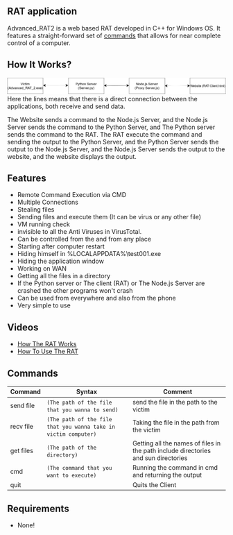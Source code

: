 ## RAT application

Advanced_RAT2 is a web based RAT developed in C++ for Windows OS.
It features a straight-forward set of [commands](#commands) that allows for near complete control of a computer.

How It Works?
---

![Advanced_RAT2](application.png)
Here the lines means that there is a direct connection between the applications, both receive and send data.

The Website sends a command to the Node.js Server, and the Node.js Server sends the command to the Python Server, and The Python server sends the command to the RAT.
The RAT execute the command and sending the output to the Python Server, and the Python Server sends the output to the Node.js Server, and the Node.js Server sends
the output to the website, and the website displays the output.

Features
---
* Remote Command Execution via CMD
* Multiple Connections
* Stealing files
* Sending files and execute them (It can be virus or any other file)
* VM running check
* invisible to all the Anti Viruses in VirusTotal.
* Can be controlled from the and from any place
* Starting after computer restart
* Hiding himself in %LOCALAPPDATA%\test001.exe
* Hiding the application window
* Working on WAN
* Getting all the files in a directory
* If the Python server or The client (RAT) or The Node.js Server are crashed the other programs won't crash
* Can be used from everywhere and also from the phone
* Very simple to use


Videos
---
* [How The RAT Works](https://drive.google.com/file/d/1atuBa7pXZaMFUW8mPeOVh4UAPXo-VG2u/view)
* [How To Use The RAT](https://drive.google.com/file/d/1cnPOTTZ8qOMUUF_lvuJgyT-zr9FD_8p4/view)


Commands
---
|Command|Syntax|Comment|
|-------|------|---------|
|send file|`(The path of the file that you wanna to send)`|send the file in the path to the victim|
|recv file| `(The path of the file that you wanna take in victim computer)`|Taking the file in the path from the victim|
|get files| `(The path of the directory)`|Getting all the names of files in the path include directories and sun directories|
|cmd| `(The command that you want to execute)`|Running the command in cmd and returning the output|
|quit| |Quits the Client|


Requirements
---
* None!


 
